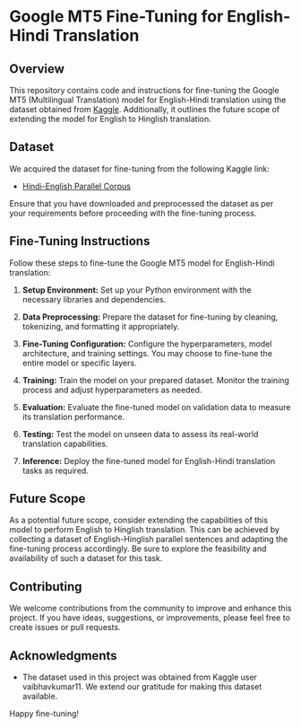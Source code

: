 # Google MT5 Fine-Tuning for English-Hindi Translation

## Overview
This repository contains code and instructions for fine-tuning the Google MT5 (Multilingual Translation) model for English-Hindi translation using the dataset obtained from [Kaggle](https://www.kaggle.com/datasets/vaibhavkumar11/hindi-english-parallel-corpus/). Additionally, it outlines the future scope of extending the model for English to Hinglish translation.

## Dataset
We acquired the dataset for fine-tuning from the following Kaggle link:
- [Hindi-English Parallel Corpus](https://www.kaggle.com/datasets/vaibhavkumar11/hindi-english-parallel-corpus/)

Ensure that you have downloaded and preprocessed the dataset as per your requirements before proceeding with the fine-tuning process.

## Fine-Tuning Instructions
Follow these steps to fine-tune the Google MT5 model for English-Hindi translation:

1. **Setup Environment:** Set up your Python environment with the necessary libraries and dependencies.

2. **Data Preprocessing:** Prepare the dataset for fine-tuning by cleaning, tokenizing, and formatting it appropriately.

3. **Fine-Tuning Configuration:** Configure the hyperparameters, model architecture, and training settings. You may choose to fine-tune the entire model or specific layers.

4. **Training:** Train the model on your prepared dataset. Monitor the training process and adjust hyperparameters as needed.

5. **Evaluation:** Evaluate the fine-tuned model on validation data to measure its translation performance.

6. **Testing:** Test the model on unseen data to assess its real-world translation capabilities.

7. **Inference:** Deploy the fine-tuned model for English-Hindi translation tasks as required.

## Future Scope
As a potential future scope, consider extending the capabilities of this model to perform English to Hinglish translation. This can be achieved by collecting a dataset of English-Hinglish parallel sentences and adapting the fine-tuning process accordingly. Be sure to explore the feasibility and availability of such a dataset for this task.

## Contributing
We welcome contributions from the community to improve and enhance this project. If you have ideas, suggestions, or improvements, please feel free to create issues or pull requests.

## Acknowledgments
- The dataset used in this project was obtained from Kaggle user vaibhavkumar11. We extend our gratitude for making this dataset available.

Happy fine-tuning!
